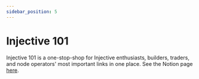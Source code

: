 ```yaml
---
sidebar_position: 5
---
```


# Injective 101

Injective 101 is a one-stop-shop for Injective enthusiasts, builders, traders, and node operators' most important links in one place. See the Notion page [here](https://injective.notion.site/Injective-101-589dedc4c9c04531aae503dbb235d443).
